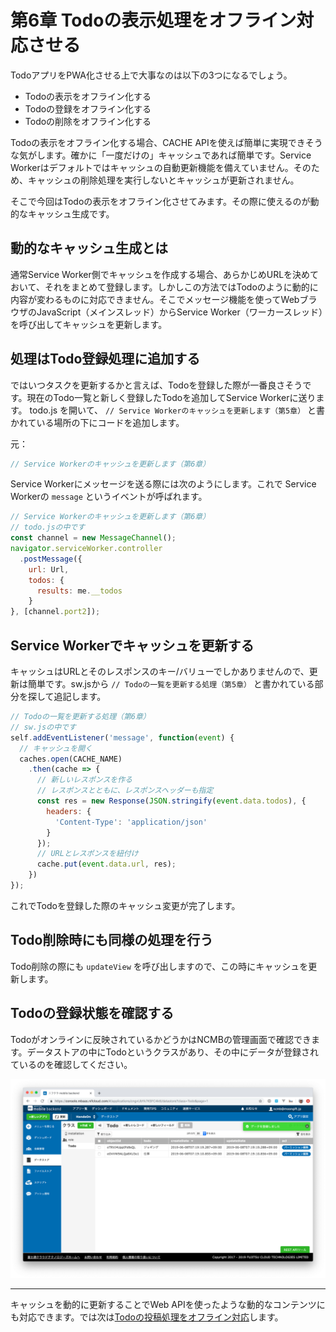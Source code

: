 # 第6章 Todoの表示処理をオフライン対応させる

TodoアプリをPWA化させる上で大事なのは以下の3つになるでしょう。

- Todoの表示をオフライン化する
- Todoの登録をオフライン化する
- Todoの削除をオフライン化する

Todoの表示をオフライン化する場合、CACHE APIを使えば簡単に実現できそうな気がします。確かに「一度だけの」キャッシュであれば簡単です。Service Workerはデフォルトではキャッシュの自動更新機能を備えていません。そのため、キャッシュの削除処理を実行しないとキャッシュが更新されません。

そこで今回はTodoの表示をオフライン化させてみます。その際に使えるのが動的なキャッシュ生成です。

## 動的なキャッシュ生成とは

通常Service Worker側でキャッシュを作成する場合、あらかじめURLを決めておいて、それをまとめて登録します。しかしこの方法ではTodoのように動的に内容が変わるものに対応できません。そこでメッセージ機能を使ってWebブラウザのJavaScript（メインスレッド）からService Worker（ワーカースレッド）を呼び出してキャッシュを更新します。

## 処理はTodo登録処理に追加する

ではいつタスクを更新するかと言えば、Todoを登録した際が一番良さそうです。現在のTodo一覧と新しく登録したTodoを追加してService Workerに送ります。 todo.js を開いて、 `// Service Workerのキャッシュを更新します（第5章）` と書かれている場所の下にコードを追加します。

元：

```js
// Service Workerのキャッシュを更新します（第6章）
```

Service Workerにメッセージを送る際には次のようにします。これで Service Workerの `message` というイベントが呼ばれます。

```js
// Service Workerのキャッシュを更新します（第6章）
// todo.jsの中です
const channel = new MessageChannel();
navigator.serviceWorker.controller
  .postMessage({
    url: Url,
    todos: {
      results: me.__todos
    }
}, [channel.port2]);
```

## Service Workerでキャッシュを更新する

キャッシュはURLとそのレスポンスのキー/バリューでしかありませんので、更新は簡単です。sw.jsから `// Todoの一覧を更新する処理（第5章）` と書かれている部分を探して追記します。

```js
// Todoの一覧を更新する処理（第6章）
// sw.jsの中です
self.addEventListener('message', function(event) {
  // キャッシュを開く
  caches.open(CACHE_NAME)
    .then(cache => {
      // 新しいレスポンスを作る
      // レスポンスとともに、レスポンスヘッダーも指定
      const res = new Response(JSON.stringify(event.data.todos), {
        headers: {
          'Content-Type': 'application/json'
        }
      });
      // URLとレスポンスを紐付け
      cache.put(event.data.url, res);
    })
});
```

これでTodoを登録した際のキャッシュ変更が完了します。

## Todo削除時にも同様の処理を行う

Todo削除の際にも `updateView` を呼び出しますので、この時にキャッシュを更新します。

## Todoの登録状態を確認する

Todoがオンラインに反映されているかどうかはNCMBの管理画面で確認できます。データストアの中にTodoというクラスがあり、その中にデータが登録されているのを確認してください。

![](images/pwa-5-2.png)

----

キャッシュを動的に更新することでWeb APIを使ったような動的なコンテンツにも対応できます。では次は[Todoの投稿処理をオフライン対応](./7.md)します。

